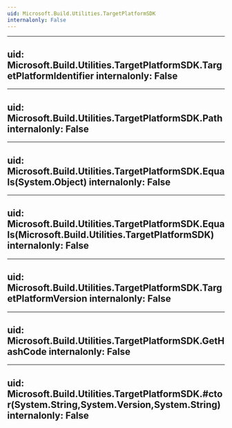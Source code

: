 ```yaml
---
uid: Microsoft.Build.Utilities.TargetPlatformSDK
internalonly: False
---
```


---
uid: Microsoft.Build.Utilities.TargetPlatformSDK.TargetPlatformIdentifier
internalonly: False
---

---
uid: Microsoft.Build.Utilities.TargetPlatformSDK.Path
internalonly: False
---

---
uid: Microsoft.Build.Utilities.TargetPlatformSDK.Equals(System.Object)
internalonly: False
---

---
uid: Microsoft.Build.Utilities.TargetPlatformSDK.Equals(Microsoft.Build.Utilities.TargetPlatformSDK)
internalonly: False
---

---
uid: Microsoft.Build.Utilities.TargetPlatformSDK.TargetPlatformVersion
internalonly: False
---

---
uid: Microsoft.Build.Utilities.TargetPlatformSDK.GetHashCode
internalonly: False
---

---
uid: Microsoft.Build.Utilities.TargetPlatformSDK.#ctor(System.String,System.Version,System.String)
internalonly: False
---
